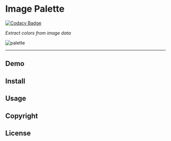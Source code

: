 # Image Palette
[![Codacy Badge](https://api.codacy.com/project/badge/Grade/17c0517e8da4435d9f8181f76ab8489e)](https://www.codacy.com/app/olive069/image-palette?utm_source=github.com&amp;utm_medium=referral&amp;utm_content=olive069/image-palette&amp;utm_campaign=Badge_Grade)

 *Extract colors from image data*

![palette](https://refactoring-ui.nyc3.cdn.digitaloceanspaces.com/previews/whats-in-a-color-palette-01.png)

___
 ## Demo
 
 ## Install
 
 ## Usage
 
 ## Copyright
 
 ## License